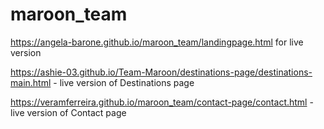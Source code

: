 # maroon_team

https://angela-barone.github.io/maroon_team/landingpage.html for live version


https://ashie-03.github.io/Team-Maroon/destinations-page/destinations-main.html - live version of Destinations page

https://veramferreira.github.io/maroon_team/contact-page/contact.html - live version of Contact page

